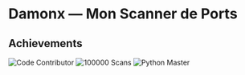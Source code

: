 # Damonx — Mon Scanner de Ports

## Achievements
![Code Contributor](https://img.shields.io/badge/Contributor-Damonx-green)
![100000 Scans](https://img.shields.io/badge/100_Scans-Finished-red)
![Python Master](https://img.shields.io/badge/Python-Master-blue)

